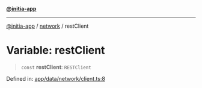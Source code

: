 [**@initia-app**](../../data.md)

***

[@initia-app](../../data.md) / [network](../data.md) / restClient

# Variable: restClient

> `const` **restClient**: `RESTClient`

Defined in: [app/data/network/client.ts:8](https://github.com/hanwong/app-v2/blob/b6cc29462bca0bededdcec342d091f91e17e428a/app/data/network/client.ts#L8)
